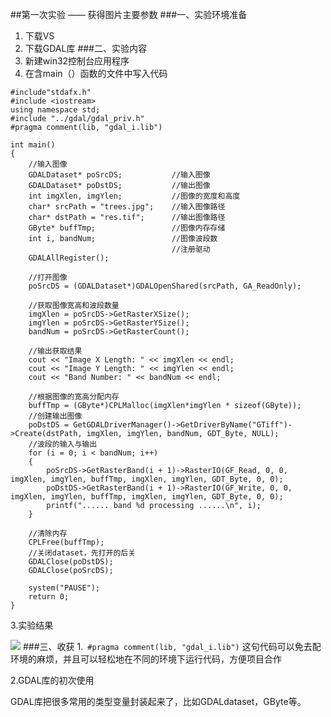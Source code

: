 ##第一次实验 —— 获得图片主要参数
###一、实验环境准备
1. 下载VS
2. 下载GDAL库
###二、实验内容
1. 新建win32控制台应用程序
2. 在含main（）函数的文件中写入代码
```
#include"stdafx.h"
#include <iostream>
using namespace std;
#include "../gdal/gdal_priv.h"
#pragma comment(lib, "gdal_i.lib")

int main()
{
	//输入图像
	GDALDataset* poSrcDS;           //输入图像
	GDALDataset* poDstDS;			//输出图像
	int imgXlen, imgYlen;			//图像的宽度和高度
	char* srcPath = "trees.jpg";	//输入图像路径
	char* dstPath = "res.tif";		//输出图像路径
	GByte* buffTmp;					//图像内存存储
	int i, bandNum;					//图像波段数
									//注册驱动
	GDALAllRegister();

	//打开图像
	poSrcDS = (GDALDataset*)GDALOpenShared(srcPath, GA_ReadOnly);

	//获取图像宽高和波段数量
	imgXlen = poSrcDS->GetRasterXSize();
	imgYlen = poSrcDS->GetRasterYSize();
	bandNum = poSrcDS->GetRasterCount();

	//输出获取结果
	cout << "Image X Length: " << imgXlen << endl;
	cout << "Image Y Length: " << imgYlen << endl;
	cout << "Band Number: " << bandNum << endl;

	//根据图像的宽高分配内存
	buffTmp = (GByte*)CPLMalloc(imgXlen*imgYlen * sizeof(GByte));
	//创建输出图像
	poDstDS = GetGDALDriverManager()->GetDriverByName("GTiff")->Create(dstPath, imgXlen, imgYlen, bandNum, GDT_Byte, NULL);
	//波段的输入与输出
	for (i = 0; i < bandNum; i++)
	{
		poSrcDS->GetRasterBand(i + 1)->RasterIO(GF_Read, 0, 0, imgXlen, imgYlen, buffTmp, imgXlen, imgYlen, GDT_Byte, 0, 0);
		poDstDS->GetRasterBand(i + 1)->RasterIO(GF_Write, 0, 0, imgXlen, imgYlen, buffTmp, imgXlen, imgYlen, GDT_Byte, 0, 0);
		printf("...... band %d processing ......\n", i);
	}

	//清除内存
	CPLFree(buffTmp);
	//关闭dataset，先打开的后关
	GDALClose(poDstDS);
	GDALClose(poSrcDS);

	system("PAUSE");
	return 0;
}
```
3.实验结果

![](https://wx1.sinaimg.cn/square/006zdbpcly1fw02783uhuj30eh06cwg2.jpg)
###三、收获
1.` #pragma comment(lib, "gdal_i.lib")`
	这句代码可以免去配环境的麻烦，并且可以轻松地在不同的环境下运行代码，方便项目合作

2.GDAL库的初次使用
	
  GDAL库把很多常用的类型变量封装起来了，比如GDALdataset，GByte等。


